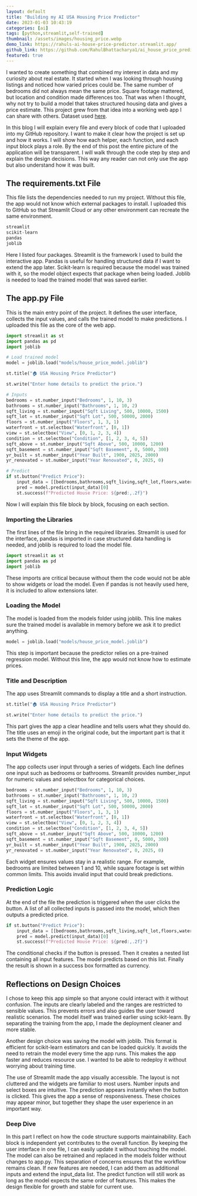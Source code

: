 ```yaml
---
layout: default
title: "Building my AI USA Housing Price Predictor"
date: 2023-01-03 10:43:19
categories: [ai]
tags: [python,streamlit,self-trained]
thumbnail: /assets/images/housing_price.webp
demo_link: https://rahuls-ai-house-price-predictor.streamlit.app/
github_link: https://github.com/RahulBhattacharya1/ai_house_price_predictor
featured: true
---
```


I wanted to create something that combined my interest in data and my curiosity about real estate. 
It started when I was looking through housing listings and noticed how varied prices could be. 
The same number of bedrooms did not always mean the same price. 
Square footage mattered, but location and condition made differences too. 
That was when I thought, why not try to build a model that takes structured housing data and gives a price estimate. 
This project grew from that idea into a working web app I can share with others. Dataset used [here](https://www.kaggle.com/datasets/fratzcan/usa-house-prices).

In this blog I will explain every file and every block of code that I uploaded into my GitHub repository. 
I want to make it clear how the project is set up and how it works. 
I will show how each helper, each function, and each input block plays a role. 
By the end of this post the entire picture of the application will be transparent. 
I will walk through the code step by step and explain the design decisions. 
This way any reader can not only use the app but also understand how it was built. 

## The requirements.txt File

This file lists the dependencies needed to run my project. Without this file, the app would not know which external packages to install. I uploaded this to GitHub so that Streamlit Cloud or any other environment can recreate the same environment.

```python
streamlit
scikit-learn
pandas
joblib

```

Here I listed four packages. Streamlit is the framework I used to build the interactive app. Pandas is useful for handling structured data if I want to extend the app later. Scikit-learn is required because the model was trained with it, so the model object expects that package when being loaded. Joblib is needed to load the trained model that was saved earlier.

## The app.py File

This is the main entry point of the project. It defines the user interface, collects the input values, and calls the trained model to make predictions. I uploaded this file as the core of the web app.

```python
import streamlit as st
import pandas as pd
import joblib

# Load trained model
model = joblib.load("models/house_price_model.joblib")

st.title("🏠 USA Housing Price Predictor")

st.write("Enter home details to predict the price.")

# Inputs
bedrooms = st.number_input("Bedrooms", 1, 10, 3)
bathrooms = st.number_input("Bathrooms", 1, 10, 2)
sqft_living = st.number_input("Sqft Living", 500, 10000, 1500)
sqft_lot = st.number_input("Sqft Lot", 500, 50000, 2000)
floors = st.number_input("Floors", 1, 3, 1)
waterfront = st.selectbox("Waterfront", [0, 1])
view = st.selectbox("View", [0, 1, 2, 3, 4])
condition = st.selectbox("Condition", [1, 2, 3, 4, 5])
sqft_above = st.number_input("Sqft Above", 500, 10000, 1200)
sqft_basement = st.number_input("Sqft Basement", 0, 5000, 300)
yr_built = st.number_input("Year Built", 1900, 2025, 2000)
yr_renovated = st.number_input("Year Renovated", 0, 2025, 0)

# Predict
if st.button("Predict Price"):
    input_data = [[bedrooms,bathrooms,sqft_living,sqft_lot,floors,waterfront,view,condition,sqft_above,sqft_basement,yr_built,yr_renovated]]
    pred = model.predict(input_data)[0]
    st.success(f"Predicted House Price: ${pred:,.2f}")

```

Now I will explain this file block by block, focusing on each section.

### Importing the Libraries

The first lines of the file bring in the required libraries. Streamlit is used for the interface, pandas is imported in case structured data handling is needed, and joblib is required to load the model file.

```python
import streamlit as st
import pandas as pd
import joblib
```

These imports are critical because without them the code would not be able to show widgets or load the model. Even if pandas is not heavily used here, it is included to allow extensions later.

### Loading the Model

The model is loaded from the models folder using joblib. This line makes sure the trained model is available in memory before we ask it to predict anything.

```python
model = joblib.load("models/house_price_model.joblib")
```

This step is important because the predictor relies on a pre-trained regression model. Without this line, the app would not know how to estimate prices.

### Title and Description

The app uses Streamlit commands to display a title and a short instruction.

```python
st.title("🏠 USA Housing Price Predictor")

st.write("Enter home details to predict the price.")
```

This part gives the app a clear headline and tells users what they should do. The title uses an emoji in the original code, but the important part is that it sets the theme of the app.

### Input Widgets

The app collects user input through a series of widgets. Each line defines one input such as bedrooms or bathrooms. Streamlit provides number_input for numeric values and selectbox for categorical choices.

```python
bedrooms = st.number_input("Bedrooms", 1, 10, 3)
bathrooms = st.number_input("Bathrooms", 1, 10, 2)
sqft_living = st.number_input("Sqft Living", 500, 10000, 1500)
sqft_lot = st.number_input("Sqft Lot", 500, 50000, 2000)
floors = st.number_input("Floors", 1, 3, 1)
waterfront = st.selectbox("Waterfront", [0, 1])
view = st.selectbox("View", [0, 1, 2, 3, 4])
condition = st.selectbox("Condition", [1, 2, 3, 4, 5])
sqft_above = st.number_input("Sqft Above", 500, 10000, 1200)
sqft_basement = st.number_input("Sqft Basement", 0, 5000, 300)
yr_built = st.number_input("Year Built", 1900, 2025, 2000)
yr_renovated = st.number_input("Year Renovated", 0, 2025, 0)
```

Each widget ensures values stay in a realistic range. For example, bedrooms are limited between 1 and 10, while square footage is set within common limits. This avoids invalid input that could break predictions.

### Prediction Logic

At the end of the file the prediction is triggered when the user clicks the button. A list of all collected inputs is passed into the model, which then outputs a predicted price.

```python
if st.button("Predict Price"):
    input_data = [[bedrooms,bathrooms,sqft_living,sqft_lot,floors,waterfront,view,condition,sqft_above,sqft_basement,yr_built,yr_renovated]]
    pred = model.predict(input_data)[0]
    st.success(f"Predicted House Price: ${pred:,.2f}")
```

The conditional checks if the button is pressed. Then it creates a nested list containing all input features. The model predicts based on this list. Finally the result is shown in a success box formatted as currency.

## Reflections on Design Choices

I chose to keep this app simple so that anyone could interact with it without confusion. The inputs are clearly labeled and the ranges are restricted to sensible values. This prevents errors and also guides the user toward realistic scenarios. The model itself was trained earlier using scikit-learn. By separating the training from the app, I made the deployment cleaner and more stable.

Another design choice was saving the model with joblib. This format is efficient for scikit-learn estimators and can be loaded quickly. It avoids the need to retrain the model every time the app runs. This makes the app faster and reduces resource use. I wanted to be able to redeploy it without worrying about training time.

The use of Streamlit made the app visually accessible. The layout is not cluttered and the widgets are familiar to most users. Number inputs and select boxes are intuitive. The prediction appears instantly when the button is clicked. This gives the app a sense of responsiveness. These choices may appear minor, but together they shape the user experience in an important way.

### Deep Dive

In this part I reflect on how the code structure supports maintainability. Each block is independent yet contributes to the overall function. By keeping the user interface in one file, I can easily update it without touching the model. The model can also be retrained and replaced in the models folder without changes to app.py. This separation of concerns ensures that the workflow remains clean. If new features are needed, I can add them as additional inputs and extend the input_data list. The predict function will still work as long as the model expects the same order of features. This makes the design flexible for growth and stable for current use.
